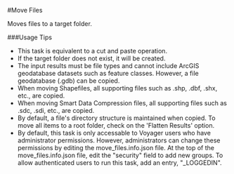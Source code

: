 #Move Files

Moves files to a target folder.

###Usage Tips
  - This task is equivalent to a cut and paste operation.
  - If the target folder does not exist, it will be created.
  - The input results must be file types and cannot include ArcGIS geodatabase datasets such as feature classes. However, a file geodatabase (.gdb) can be copied.
  - When moving Shapefiles, all supporting files such as .shp, .dbf, .shx, etc., are copied.
  - When moving Smart Data Compression files, all supporting files such as .sdc, .sdi, etc., are copied.
  - By default, a file's directory structure is maintained when copied. To move all items to a root folder, check on the 'Flatten Results' option.
  - By default, this task is only accessable to Voyager users who have administrator permissions. However, administrators can change these permissions by editing the move_files.info.json file. At the top of the move_files.info.json file, edit the "security" field to add new groups. To allow authenticated users to run this task, add an entry, "_LOGGEDIN".
  

[Voyager Search]:http://voyagersearch.com/
[@VoyagerGIS]:https://twitter.com/voyagergis
[github]:https://github.com/voyagersearch/tasks

    
